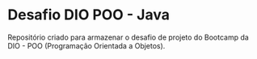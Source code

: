 # Desafio DIO POO - Java

Repositório criado para armazenar o desafio de projeto do Bootcamp da DIO - POO (Programação Orientada a Objetos).